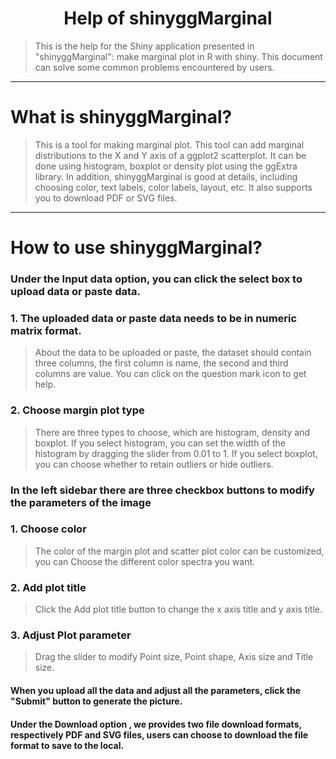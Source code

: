  <h1><center> Help of shinyggMarginal</center></h1>

>This is the help for the Shiny application presented in "shinyggMarginal": make marginal plot in R with shiny.  This document can solve some common problems encountered by users.

*****


# What is  shinyggMarginal?


>This is a tool for making  marginal plot.   This tool can add marginal distributions to the X and Y axis of a ggplot2 scatterplot.   It can be done using histogram, boxplot or density plot using the ggExtra library.  In addition, shinyggMarginal is good at details, including choosing color, text labels, color labels, layout, etc.  It also supports you to download PDF or SVG files.

*****

# How to use shinyggMarginal? 

### Under the Input data option, you can click the select box to  upload data or paste data.

### **1.  The uploaded data or paste data needs to be in numeric matrix format.**

>About the data to be uploaded or paste, the dataset should contain three columns, the first column is name, the second and third columns are value.  You can click on the question mark icon to get help.

### **2.  Choose margin plot type**

>There are three types to choose, which are histogram, density and boxplot.  If you select histogram,  you can set the width of the histogram by dragging the slider from 0.01 to 1.  If you select boxplot, you can choose whether to retain outliers or hide outliers.



### In the left sidebar there are three checkbox buttons to modify the parameters of the image

### **1.  Choose color**

>The color of the margin plot and scatter plot color can be customized, you can Choose the different color spectra you want.

### **2.  Add plot title**

>Click the Add plot title button to change the x axis title and y axis title.

### **3.  Adjust Plot parameter**

>Drag the slider to modify Point size, Point shape, Axis size and Title size.

####      When you upload all the data and adjust all the parameters, click the "Submit" button to generate the picture.



####      Under the Download option , we provides two file download formats, respectively PDF and SVG files, users can choose to download the file format to save to the local. 






